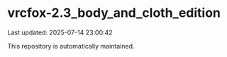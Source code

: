 # vrcfox-2.3_body_and_cloth_edition

Last updated: 2025-07-14 23:00:42

This repository is automatically maintained.
